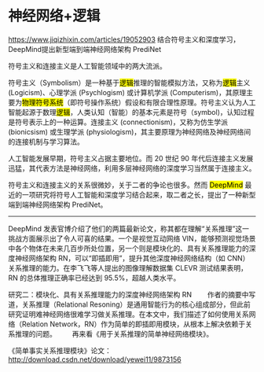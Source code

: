 # 神经网络+逻辑


 https://www.jiqizhixin.com/articles/19052903 结合符号主义和深度学习，DeepMind提出新型端到端神经网络架构 PrediNet

符号主义和连接主义是人工智能领域中的两大流派。

符号主义（Symbolism）是一种基于<mark>逻辑</mark>推理的智能模拟方法，又称为<mark>逻辑</mark>主义 (Logicism)、心理学派 (Psychlogism) 或计算机学派 (Computerism)，其原理主要为<mark>物理符号系统</mark>（即符号操作系统）假设和有限合理性原理。符号主义认为人工智能起源于数理<mark>逻辑</mark>，人类认知（智能）的基本元素是符号（symbol)，认知过程是符号表示上的一种运算。连接主义 (connectionism)，又称为仿生学派 (bionicsism) 或生理学派 (physiologism)，其主要原理为神经网络及神经网络间的连接机制与学习算法。

人工智能发展早期，符号主义占据主要地位。而 20 世纪 90 年代后连接主义发展迅猛，其代表方法是神经网络，利用多层神经网络的深度学习当然属于连接主义。

符号主义和连接主义的关系很微妙，关于二者的争论也很多。然而 <mark>DeepMind</mark> 最近的一项研究将符号人工智能和深度学习结合起来，取二者之长，提出了一种新型端到端神经网络架构 PrediNet。


--------------------------------------------------------


DeepMind 发表官博介绍了他们的两篇最新论文，称其都在理解“关系推理”这一挑战方面展示出了令人可喜的结果。一个是视觉互动网络 VIN，能够预测视觉场景中各个物体在未来几百步所处位置，另一个则是模块化的、具有关系推理能力的深度神经网络架构 RN，可以“即插即用”，提升其他深度神经网络结构（如 CNN）关系推理的能力。在李飞飞等人提出的图像理解数据集 CLEVR 测试结果表明，RN 的总体推理正确率已经达到 95.5%，超越人类水平。

研究二：模块化、具有关系推理能力的深度神经网络架构 RN
　　作者的摘要中写道，关系推理（Relational Resoning）是通用智能行为的核心组成部分，但此前研究证明难神经网络很难学习做关系推理。在本文中，我们描述了如何使用关系网络（Relation Network，RN）作为简单的即插即用模块，从根本上解决依赖于关系推理的问题。
　　再来看《用于关系推理的简单神经网络模块》。


《简单事实关系推理模块》论文：http://download.csdn.net/download/yewei11/9873156













